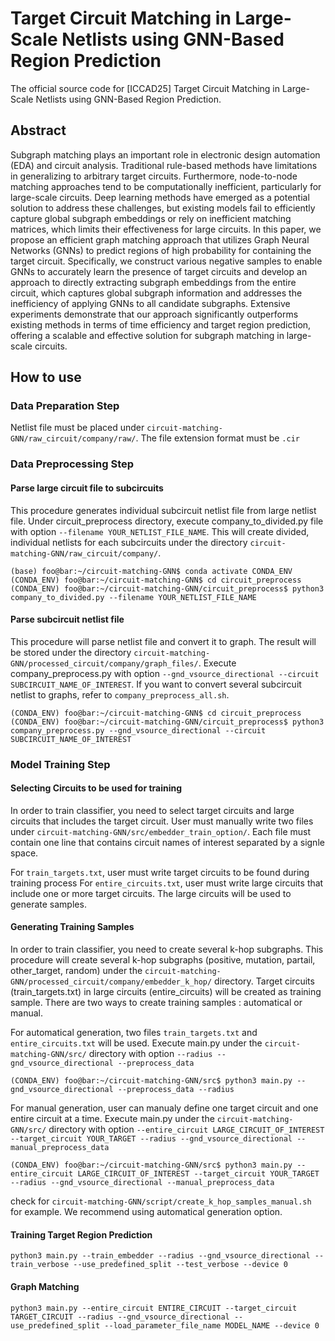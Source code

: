 # Target Circuit Matching in Large-Scale Netlists using GNN-Based Region Prediction

The official source code for [ICCAD25] Target Circuit Matching in Large-Scale Netlists using GNN-Based Region Prediction.
## Abstract
Subgraph matching plays an important role in electronic design automation (EDA) and circuit analysis. 
Traditional rule-based methods have limitations in generalizing to arbitrary target circuits. Furthermore, node-to-node matching approaches tend to be computationally inefficient, particularly for large-scale circuits.
Deep learning methods have emerged as a potential solution to address these challenges, but existing models fail to efficiently capture global subgraph embeddings or rely on inefficient matching matrices, which limits their effectiveness for large circuits. In this paper, we propose an efficient graph matching approach that utilizes Graph Neural Networks (GNNs) to predict regions of high probability for containing the target circuit.
Specifically, we construct various negative samples to enable GNNs to accurately learn the presence of target circuits and develop an approach to directly extracting subgraph embeddings from the entire circuit, which captures global subgraph information and addresses the inefficiency of applying GNNs to all candidate subgraphs.
Extensive experiments demonstrate that our approach significantly outperforms existing methods in terms of time efficiency and target region prediction, offering a scalable and effective solution for subgraph matching in large-scale circuits.

## How to use
### Data Preparation Step
Netlist file must be placed under `circuit-matching-GNN/raw_circuit/company/raw/`. The file extension format must be `.cir`

### Data Preprocessing Step
#### Parse large circuit file to subcircuits
This procedure generates individual subcircuit netlist file from large netlist file. Under circuit_preprocess directory, execute company_to_divided.py file with option `--filename YOUR_NETLIST_FILE_NAME`. This will create divided, individual netlists for each subcircuits under the directory `circuit-matching-GNN/raw_circuit/company/`.

```console
(base) foo@bar:~/circuit-matching-GNN$ conda activate CONDA_ENV
(CONDA_ENV) foo@bar:~/circuit-matching-GNN$ cd circuit_preprocess
(CONDA_ENV) foo@bar:~/circuit-matching-GNN/circuit_preprocess$ python3 company_to_divided.py --filename YOUR_NETLIST_FILE_NAME
```

#### Parse subcircuit netlist file
This procedure will parse netlist file and convert it to graph. The result will be stored under the directory `circuit-matching-GNN/processed_circuit/company/graph_files/`. Execute company_preprocess.py with option `--gnd_vsource_directional --circuit SUBCIRCUIT_NAME_OF_INTEREST`. If you want to convert several subcircuit netlist to graphs, refer to `company_preprocess_all.sh`.

```console
(CONDA_ENV) foo@bar:~/circuit-matching-GNN$ cd circuit_preprocess
(CONDA_ENV) foo@bar:~/circuit-matching-GNN/circuit_preprocess$ python3 company_preprocess.py --gnd_vsource_directional --circuit SUBCIRCUIT_NAME_OF_INTEREST
```

### Model Training Step
#### Selecting Circuits to be used for training
In order to train classifier, you need to select target circuits and large circuits that includes the target circuit. 
User must manually write two files under `circuit-matching-GNN/src/embedder_train_option/`. Each file must contain one line that contains circuit names of interest separated by a signle space.

For `train_targets.txt`, user must write target circuits to be found during training process
For `entire_circuits.txt`, user must write large circuits that include one or more target circuits. The large circuits will be used to generate samples.

#### Generating Training Samples
In order to train classifier, you need to create several k-hop subgraphs. This procedure will create several k-hop subgraphs (positive, mutation, partail, other_target, random) under the `circuit-matching-GNN/processed_circuit/company/embedder_k_hop/` directory. Target circuits (train_targets.txt) in large circuits (entire_circuits) will be created as training sample. There are two ways to create training samples : automatical or manual.

For automatical generation, two files `train_targets.txt` and `entire_circuits.txt` will be used.
Execute main.py under the `circuit-matching-GNN/src/` directory with option `--radius --gnd_vsource_directional --preprocess_data`
```console
(CONDA_ENV) foo@bar:~/circuit-matching-GNN/src$ python3 main.py --gnd_vsource_directional --preprocess_data --radius
```

For manual generation, user can manualy define one target circuit and one entire circuit at a time. Execute main.py under the `circuit-matching-GNN/src/` directory with option `--entire_circuit LARGE_CIRCUIT_OF_INTEREST --target_circuit YOUR_TARGET --radius --gnd_vsource_directional --manual_preprocess_data`
```console
(CONDA_ENV) foo@bar:~/circuit-matching-GNN/src$ python3 main.py --entire_circuit LARGE_CIRCUIT_OF_INTEREST --target_circuit YOUR_TARGET --radius --gnd_vsource_directional --manual_preprocess_data
```
check for `circuit-matching-GNN/script/create_k_hop_samples_manual.sh` for example. We recommend using automatical generation option.


#### Training Target Region Prediction
```console
python3 main.py --train_embedder --radius --gnd_vsource_directional --train_verbose --use_predefined_split --test_verbose --device 0
```

#### Graph Matching
```console
python3 main.py --entire_circuit ENTIRE_CIRCUIT --target_circuit TARGET_CIRCUIT --radius --gnd_vsource_directional --use_predefined_split --load_parameter_file_name MODEL_NAME --device 0
```

